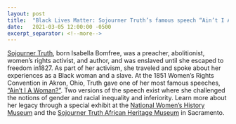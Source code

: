 ```yaml
---
layout: post
title:  "Black Lives Matter: Sojourner Truth’s famous speech “Ain’t I A Woman?”"
date:   2021-03-05 12:00:00 -0500
excerpt_separator: <!--more-->
---
```

[Sojourner Truth][sojourner-truth], born Isabella Bomfree, was a preacher, abolitionist, women’s rights activist, and author, and was enslaved until she escaped to freedom in1827. As part of her <!--more--> activism, she traveled and spoke about her experiences as a Black woman and a slave. At the 1851 Women’s Rights Convention in Akron, Ohio, Truth gave one of her most famous speeches, [“Ain’t I A Woman?”][speech]. Two versions of the speech exist where she challenged the notions of gender and racial inequality and inferiority. Learn more about her legacy through a special exhibit at the [National Women’s History Museum][womens-museum] and the [Sojourner Truth African Heritage Museum][heritage-museum] in Sacramento.

[sojourner-truth]: http://r20.rs6.net/tn.jsp?f=001HWHd43hWRWwQn2Jnxe-z-Gw-4ZO0jnGiC8Ao5VyfDPNdv8N3TxrbnepCzRuert0wPw0AfacIQK1zi9lQfdS4_mFzweiPV8l7IzI2PDpLEw4-DVHCN2e4s3ULrn_fgXw2H981du1lA6XQKw84VgeP8JAa4pRX_CmasPv-AxcRDud5v5FzCOfE3P-J94PuCn-tYp8chAjNxjkG2N1N_WLkpmbNeGRgDHcVNevrd_XzF2UoA1GYO40EXlDhS5m4FsofbFzeL0aLfTyGXq8I6GVu0uvJjMgs7aBjV8v9fnYzEgMviKrmVTUKKaEmwrhqRkBI12JXZMt4AAx76TqInonh3RpWzKWtj5dyS8bVB7-Ltkbozx81nEALyCKWCjhRalKjNpXjnhG2wU-oKf4Ep1CjhVDXGDFidQ0vU1oTbRRsKb8RFjUp22QDdLxr0nDimpX5taTyO24cnJl7OBReXVLEvVdQnxUkPK2ppkTfJH4AZzV8zLtS4TVd40AhoOL1GRCVLCq-kzztd630W0RnAleAbbbgijRxizEEvY_QOOyMjB0prn2CAeXhBetOkNEUeDGXsDuPerViuXipn2TJzrhdkOBcZAu6csR6JQ8r2U1Vct7b-xZck8row5mG2ZVqs5VIQxs8qmyYgDK6sJaqZ0-p67_Rh03B06m6sV5L2ET8B5F7U3bfeR5xSbrNu8ImiYnwmJ3b9X8vRXusjrN0zQezIKld4e5xVov_8IyonJTArzcot6nhqUF48T4H1GHLOMRmN2h3wMoAsB2Rx2PJ4bG5dA==&c=KodNVBN1oYDV6RuWHey_MymfjClsUmyyIENFtpBt6rIeLUCp5XroMg==&ch=qxkJtzbhdeLyRFkvMRXYuqMFMD2haNApKR_MxIzb0tuxitTeD7DBMQ==
[speech]: http://r20.rs6.net/tn.jsp?f=001HWHd43hWRWwQn2Jnxe-z-Gw-4ZO0jnGiC8Ao5VyfDPNdv8N3TxrbnepCzRuert0wkPddU6J1SIWk9CSH-p3nxXDCrhTxl9D_kjbQjDf3WqdaAaL50ddOVDh0ZtOFpqaTCetQopcrx8KwfPCsQWmcj9O6lDNB3pXKbbOXzrkV-0m4VI2Jc7HZr5xFcxxm2SQe7XJPOESuk530axDIn1ONQqAyigOpxW7-4R1v4qq9suL1mB4J_FYQ1UmJjuNMxH2JZ9rs_gv9AWrUKHvl7Upm4nGqd4PzfW5AlXCMiUZp5TEIEzR06WDLvlk6yi39XnXI6ttUDW-fi7lPp3APhjTVme0uMhVSeuOs_3TYsWpuPb-TcALmblMu-29IQ9ftiVgu_kK_rTB6HHosL70DABuA1tLYEWCC8zZ7X9ZjwYxpxKHxopECk8Oe2XJkFbsKX87mM7ZglpjAYSbm-sUSJ59uS_z5QG09PfUWYwySZ7sZd1YnsedYOVb-4vzZg2tV-wfm9PR3mtb4PmRggLihLyr3OF7KDRn6Ep35s4xdKOMgwxDzr-Ren3S1xFwPTSbj5-MC9cgnKFf-gnztnwG-Sl7Z-gTWrHGBxwYzwlrsbOzBAZPlHOvtrTWDy2ng8wtr6olZ3fV33nlFgj4vH9OxZrB0n-pgdqr_S2bAYnFdngGQf6jbGga0E1dmw9bkqzKtfYZtw1vYTdgaQUFlZoqecTp7dYej44q4OXQNZ-7pVbjSWJRLYyTok_9ZUpKYQcz-qHL3GtkrvXULfCjntPU6Yu1dM5G_D3bWDYuv&c=KodNVBN1oYDV6RuWHey_MymfjClsUmyyIENFtpBt6rIeLUCp5XroMg==&ch=qxkJtzbhdeLyRFkvMRXYuqMFMD2haNApKR_MxIzb0tuxitTeD7DBMQ==
[womens-museum]: http://r20.rs6.net/tn.jsp?f=001HWHd43hWRWwQn2Jnxe-z-Gw-4ZO0jnGiC8Ao5VyfDPNdv8N3TxrbnepCzRuert0wJdWsu1ULgOW-XrX1VfREugR1rlN4DebA9Hd627RmBOWfQmjItotcKLfN6NJT0NDww3aT_2Vj8Ms-YLdgAl1z15lhHh74C72JcqGKwt3SrlXybWQEr6fttQGOSVdXqw4m-ZmhaM2oVxStjWyivgzCTViVTx0XeXOvqijGgFUJQ5MPZwt1AUZtCkM3qulXq4hVvYExZj_ewKOX8zDmz5bAhkt8UXWJQG52ioV3CoL0C7pIhERXY7_fX8rNw8nQjjvffYBWKSNQuRETtcv-lRsMYd7RAywF3m8CJS4XYBaBbScjDX0YHotcvH7lr9mTrd7m_fZJnvxlSTBMqRWJpqdm9EfsVnof_sYd9RtKVMLL90WRDhErwx42bmWKs6nlqpZxS0Nk3emVoUw3Xwp9fsPyMBo-dGjNAxWeOEnuxAMyTrHb_42_b6qx7FymrSpYCB-opZvckZmfqybtqyQy1AFf5Pp0XHonaStyiiF3dBKV0hQNxl25MMraTtvavOV3nx8Lzn4HmWfpMJKHUlPTkYbgZdOVpXfbMBaoq5URE_1NGsbs1lge4isKjWpsnmD1NSv0cBujjDReLcHJaEY7-Rq36ZnS9ifDcKZDcM5Fb0f7vwF0KoG2BdDE5dKgIhpqDnLCpc6cj_3ra6fuBCiiqtbDFV8CTrtte9Fzujvigr5if3BW9SI520-ULg==&c=KodNVBN1oYDV6RuWHey_MymfjClsUmyyIENFtpBt6rIeLUCp5XroMg==&ch=qxkJtzbhdeLyRFkvMRXYuqMFMD2haNApKR_MxIzb0tuxitTeD7DBMQ==
[heritage-museum]:http://r20.rs6.net/tn.jsp?f=001HWHd43hWRWwQn2Jnxe-z-Gw-4ZO0jnGiC8Ao5VyfDPNdv8N3TxrbnepCzRuert0wGSxy04lq7GN-2KRNepIgdFfaFlTCreAY4je2IHx6H5DUAG77bBmpJ9NOT4MMgY7-oAAenU5x4_w5rXtGnui8uqWRnKnYXO9DAvFMTt6oS0o5us3s6i8TrMaCaA2NPeM-T1CLWyZPSrLGjvVs_msI2GsgYpUycEkwh7RPV1VvC6kKc9hGIPQJ-wI3dAjRxDHhwRHjtmQoiRJSHP2uioCkprCih73N5G4OEZWyQMdACLLjdIZ9MVLXXdTqKWhhmWvOOvO-2xw9Woz51uMvZKB-rVNEF3JwF1CKE9b2BGD4VED6Bq0Crg8XipN7cXZpqGtP-vB2Gt3VoMc8eJ4QfI65xDVcQ4sY6pHSlTVW9wdPSkvER34jzzfacu2dwN5N2FgSG4eS9SqGcz18votECueOEKqUJiSXrV83lb27R0DeLPCcPh5N-WW-8uOThLKfrHHgMzugL6fEkRb_GAglV4xPv59o6CpPJBm5BBp3CXVF6OATUvobcOMTvEZxrbkGE6xPYcfZcsjuSBqVpeqFItWMaEiTQ_HcsPhmE_LBRyIqwz13D59tmGWE71Pwp-HlPUXEm80w3q64xCjwJ-DoUHudkuj3b_cjbd_GZxg5fG0Jfipp1846Rl3fBEvpfa3ieRKjZfKd8vUuPqI=&c=KodNVBN1oYDV6RuWHey_MymfjClsUmyyIENFtpBt6rIeLUCp5XroMg==&ch=qxkJtzbhdeLyRFkvMRXYuqMFMD2haNApKR_MxIzb0tuxitTeD7DBMQ==
